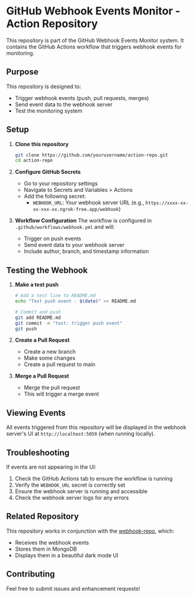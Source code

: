 # GitHub Webhook Events Monitor - Action Repository

This repository is part of the GitHub Webhook Events Monitor system. It contains the GitHub Actions workflow that triggers webhook events for monitoring.

## Purpose

This repository is designed to:
- Trigger webhook events (push, pull requests, merges)
- Send event data to the webhook server
- Test the monitoring system

## Setup

1. **Clone this repository**
   ```bash
   git clone https://github.com/yourusername/action-repo.git
   cd action-repo
   ```

2. **Configure GitHub Secrets**
   - Go to your repository settings
   - Navigate to Secrets and Variables > Actions
   - Add the following secret:
     - `WEBHOOK_URL`: Your webhook server URL (e.g., `https://xxxx-xx-xx-xxx-xx.ngrok-free.app/webhook`)

3. **Workflow Configuration**
   The workflow is configured in `.github/workflows/webhook.yml` and will:
   - Trigger on push events
   - Send event data to your webhook server
   - Include author, branch, and timestamp information

## Testing the Webhook

1. **Make a test push**
   ```bash
   # Add a test line to README.md
   echo "Test push event - $(date)" >> README.md
   
   # Commit and push
   git add README.md
   git commit -m "test: trigger push event"
   git push
   ```

2. **Create a Pull Request**
   - Create a new branch
   - Make some changes
   - Create a pull request to main

3. **Merge a Pull Request**
   - Merge the pull request
   - This will trigger a merge event

## Viewing Events

All events triggered from this repository will be displayed in the webhook server's UI at `http://localhost:5050` (when running locally).

## Troubleshooting

If events are not appearing in the UI:
1. Check the GitHub Actions tab to ensure the workflow is running
2. Verify the `WEBHOOK_URL` secret is correctly set
3. Ensure the webhook server is running and accessible
4. Check the webhook server logs for any errors

## Related Repository

This repository works in conjunction with the [webhook-repo](https://github.com/yourusername/webhook-repo), which:
- Receives the webhook events
- Stores them in MongoDB
- Displays them in a beautiful dark mode UI

## Contributing

Feel free to submit issues and enhancement requests!